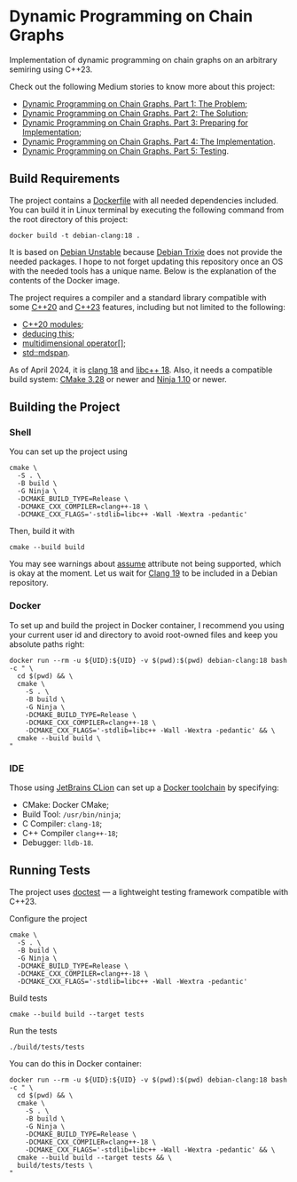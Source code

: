 # Dynamic Programming on Chain Graphs

Implementation of dynamic programming on chain graphs on an arbitrary semiring
using C++23.

Check out the following Medium stories to know more about this project:
- [Dynamic Programming on Chain Graphs. Part 1: The Problem][medium-part1];
- [Dynamic Programming on Chain Graphs. Part 2: The Solution][medium-part2];
- [Dynamic Programming on Chain Graphs. Part 3: Preparing for Implementation][medium-part3];
- [Dynamic Programming on Chain Graphs. Part 4: The Implementation][medium-part4].
- [Dynamic Programming on Chain Graphs. Part 5: Testing][medium-part5].

## Build Requirements

The project contains a [Dockerfile][clang18-dockerfile]
with all needed dependencies included.
You can build it in Linux terminal by executing the following command
from the root directory of this project:
```shell
docker build -t debian-clang:18 .
```
It is based on [Debian Unstable][debian-sid-packages]
because [Debian Trixie][debian-trixie-packages]
does not provide the needed packages.
I hope to not forget updating this repository
once an OS with the needed tools has a unique name.
Below is the explanation of the contents of the Docker image.

The project requires a compiler and a standard library
compatible with some [C++20][compatibility-cpp20]
and [C++23][compatibility-cpp23] features,
including but not limited to the following:
- [C++20 modules][cpp-modules];
- [deducing this][deducing-this];
- [multidimensional operator[]][md-subscript-operator];
- [std::mdspan][mdspan].

As of April 2024, it is [clang 18][clang-18]
and [libc++ 18][libcpp-18].
Also, it needs a compatible build system:
[CMake 3.28][cmake-3.28] or newer
and [Ninja 1.10][ninja-1.10] or newer.

## Building the Project

### Shell

You can set up the project using
```shell
cmake \
  -S . \
  -B build \
  -G Ninja \
  -DCMAKE_BUILD_TYPE=Release \
  -DCMAKE_CXX_COMPILER=clang++-18 \
  -DCMAKE_CXX_FLAGS='-stdlib=libc++ -Wall -Wextra -pedantic'
```
Then, build it with
```shell
cmake --build build
```
You may see warnings about [assume][attribute-assume] attribute
not being supported, which is okay at the moment.
Let us wait for [Clang 19][clang-cpp-status] to be included
in a Debian repository.

### Docker

To set up and build the project in Docker container,
I recommend you using your current user id and directory
to avoid root-owned files and keep you absolute paths right:
```shell
docker run --rm -u ${UID}:${UID} -v $(pwd):$(pwd) debian-clang:18 bash -c " \
  cd $(pwd) && \
  cmake \
    -S . \
    -B build \
    -G Ninja \
    -DCMAKE_BUILD_TYPE=Release \
    -DCMAKE_CXX_COMPILER=clang++-18 \
    -DCMAKE_CXX_FLAGS='-stdlib=libc++ -Wall -Wextra -pedantic' && \
  cmake --build build \
"
```

### IDE

Those using [JetBrains CLion][clion]
can set up a [Docker toolchain][jetbrains-docker-toolchain] by specifying:
- CMake: Docker CMake;
- Build Tool: `/usr/bin/ninja`;
- C Compiler: `clang-18`;
- C++ Compiler `clang++-18`;
- Debugger: `lldb-18`.

## Running Tests

The project uses [doctest] &mdash; a lightweight testing framework compatible with C++23.

Configure the project
```shell
cmake \
  -S . \
  -B build \
  -G Ninja \
  -DCMAKE_BUILD_TYPE=Release \
  -DCMAKE_CXX_COMPILER=clang++-18 \
  -DCMAKE_CXX_FLAGS='-stdlib=libc++ -Wall -Wextra -pedantic'
```
Build tests
```shell
cmake --build build --target tests
```
Run the tests
```shell
./build/tests/tests
```

You can do this in Docker container:
```shell
docker run --rm -u ${UID}:${UID} -v $(pwd):$(pwd) debian-clang:18 bash -c " \
  cd $(pwd) && \
  cmake \
    -S . \
    -B build \
    -G Ninja \
    -DCMAKE_BUILD_TYPE=Release \
    -DCMAKE_CXX_COMPILER=clang++-18 \
    -DCMAKE_CXX_FLAGS='-stdlib=libc++ -Wall -Wextra -pedantic' && \
  cmake --build build --target tests && \
  build/tests/tests \
"
```

[attribute-assume]: https://en.cppreference.com/w/cpp/language/attributes/assume
[clang-18]: https://releases.llvm.org/18.1.0/tools/clang/docs/ReleaseNotes.html
[clang-cpp-status]: https://clang.llvm.org/cxx_status.html
[clang18-dockerfile]: ./Dockerfile
[clion]: https://www.jetbrains.com/clion/
[cmake-3.28]: https://cmake.org/cmake/help/latest/release/3.28.html
[compatibility-cpp20]: https://en.cppreference.com/w/cpp/compiler_support/20
[compatibility-cpp23]: https://en.cppreference.com/w/cpp/compiler_support/23
[cpp-modules]: https://en.cppreference.com/w/cpp/language/modules
[debian-sid-packages]: https://packages.debian.org/sid/devel/
[debian-trixie-packages]: https://packages.debian.org/trixie/devel/
[deducing-this]: https://en.cppreference.com/w/cpp/language/member_functions#Explicit_object_member_functions
[doctest]: https://github.com/doctest/doctest
[jetbrains-docker-toolchain]: https://www.jetbrains.com/help/clion/clion-toolchains-in-docker.html
[libcpp-18]: https://releases.llvm.org/18.1.0/projects/libcxx/docs/ReleaseNotes.html
[md-subscript-operator]: https://www.open-std.org/jtc1/sc22/wg21/docs/papers/2021/p2128r5.pdf
[mdspan]: https://en.cppreference.com/w/cpp/container/mdspan
[medium-part1]: https://medium.com/@valeriy.krygin/dynamic-programming-on-chain-graphs-part-1-the-problem-78bcf0250257
[medium-part2]: https://medium.com/@valeriy.krygin/dynamic-programming-on-chain-graphs-part-2-the-solution-37c1bad8570e
[medium-part3]: https://medium.com/@valeriy.krygin/dynamic-programming-on-chain-graphs-part-3-preparing-for-implementation-bdceb5bf1345
[medium-part4]: https://medium.com/@valeriy.krygin/dynamic-programming-on-chain-graphs-part-4-the-implementation-35b55a528afb
[medium-part5]: https://medium.com/@valeriy.krygin/dynamic-programming-on-chain-graphs-part-5-testing-38e0aa01f18b
[ninja-1.10]: https://github.com/ninja-build/ninja/releases/tag/v1.10.0
